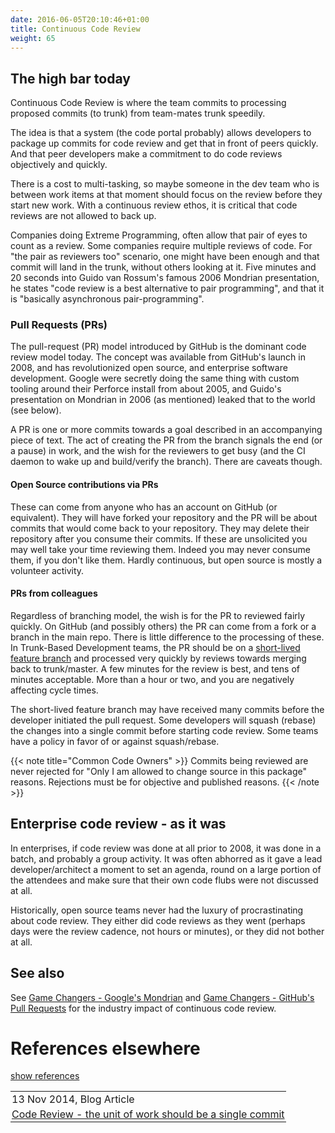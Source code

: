 ```yaml
---
date: 2016-06-05T20:10:46+01:00
title: Continuous Code Review 
weight: 65
---
```


## The high bar today

Continuous Code Review is where the team commits to processing proposed commits (to trunk) from team-mates trunk speedily. 

The idea is that a system (the code portal probably) allows developers to package up commits for code review and get 
that in front of peers quickly. And that peer developers make a commitment to do code reviews objectively and quickly. 

There is a cost to multi-tasking, so maybe someone in the dev team who is between work items at that moment should focus 
on the review before they start new work. With a continuous review ethos, it is critical that code reviews are not 
allowed to back up.

Companies doing Extreme Programming, often allow that pair of eyes to count as a review. Some companies require 
multiple reviews of code. For "the pair as reviewers too" scenario, one might have been enough and that commit will 
land in the trunk, without others looking at it. Five minutes and 20 seconds into Guido van Rossum's famous 2006 Mondrian 
presentation, he states "code review is a best alternative to pair programming", and that it is "basically 
asynchronous pair-programming".

### Pull Requests (PRs)

The pull-request (PR) model introduced by GitHub is the dominant code review model today. The concept was available 
from GitHub's launch in 2008, and has revolutionized open source, and enterprise software development. Google were
secretly doing the same thing with custom tooling around their Perforce install from about 2005, and Guido's
presentation on Mondrian in 2006 (as mentioned) leaked that to the world (see below).

A PR is one
or more commits towards a goal described in an accompanying piece of text. The act of creating the PR from the branch
signals the end (or a pause) in work, and the wish for the reviewers to get busy (and the CI daemon to wake up and 
build/verify the branch). There are caveats though.

#### Open Source contributions via PRs

These can come from anyone who has an account on GitHub (or equivalent). They will have forked your repository and the 
PR will be about commits that would come back to your repository. They may delete their repository after you consume
their commits. If these are unsolicited you may well
take your time reviewing them. Indeed you may never consume them, if you don't like them. Hardly continuous, but open
source is mostly a volunteer activity.

#### PRs from colleagues

Regardless of branching model, the wish is for the PR to reviewed fairly quickly. On GitHub (and possibly others) the PR
can come from a fork or a branch in the main repo. There is little difference to the processing of these. In Trunk-Based 
Development teams, the PR should be on a [short-lived feature branch](/short-lived-feature-branches/) and processed very 
quickly by reviews towards merging back to trunk/master. A few minutes for the review is best, and tens of minutes 
acceptable. More than a hour or two, and you are negatively affecting cycle times.

The short-lived feature branch may have received many commits before the developer initiated the pull request. Some 
developers will squash (rebase) the changes into a single commit before starting code review. Some teams have a policy 
in favor of or against squash/rebase. 

{{< note title="Common Code Owners" >}}
Commits being reviewed are never rejected for "Only I am allowed to change source in this package" reasons. Rejections
must be for objective and published reasons.
{{< /note >}}

## Enterprise code review - as it was

In enterprises, if code review was done at all prior to 2008, it was done in a batch, and probably a group activity. 
It was often abhorred as it gave a lead developer/architect a moment to set an agenda, round on a large portion of the 
attendees and make sure that their own code flubs were not discussed at all.

Historically, open source teams never had the luxury of procrastinating about code review. They either did code reviews 
as they went (perhaps days were the review cadence, not hours or minutes), or they did not bother at all.

## See also

See [Game Changers - Google's Mondrian](/game-changers/index.html#google-s-internal-devops-2006-onwards) and 
[Game Changers - GitHub's Pull Requests](/game-changers/index.html#github-s-entire-platform-2008-onwards) for the industry impact of continuous code 
review.

# References elsewhere

<a id="showHideRefs" href="javascript:toggleRefs();">show references</a>

<div>
    <table style="border: 0; box-shadow: none">
        <tr>
            <td style="padding: 2px" valign="top">13 Nov 2014, Blog Article</td>
        </tr>
        <tr>
            <td style="border-top: 0px; padding: 2px" valign="top"><a href="http://paulhammant.com/2014/11/13/code-review-the-unit-of-work-should-be-a-single-commit/">Code Review - the unit of work should be a single commit</a></td>
        </tr>
    </table>
</div>
